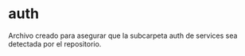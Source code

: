 # auth
Archivo creado para asegurar que la subcarpeta auth de services sea detectada por el repositorio.